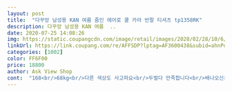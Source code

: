 ```yaml
---
layout: post 
title:  "다꾸앙 남성용 KAN 여름 줌인 에어로 쿨 카라 반팔 티셔츠 tp1358RK" 
description: 다꾸앙 남성용 KAN 여름  ..
date: 2020-07-25 14:08:26 
img: https://static.coupangcdn.com/image/retail/images/2020/02/28/10/6/4fd340ae-4f7e-4ff9-9d29-3cca357bf904.jpg 
linkUrl: https://link.coupang.com/re/AFFSDP?lptag=AF3600438&subid=ahnPublicAsk&pageKey=1300819225&itemId=2314527998&vendorItemId=70352698108&traceid=V0-113-ec0f7ab0e96e29b3 
categories: [1002] 
color: FF6F00 
price: 18800 
author: Ask View Shop 
cont:  "168<br/>68kg<br/>다른 색상도 사고파요<br/>두벌다 만족합니다<br/>배나오신분은 한치수 위선택<br/>보통 밑단이 짧아서 바지위호 올라오고<br/>블랙과 두벌샀는데<br/>옷감 좋고 사이즈 딱 좋아요 (키 175에 몸무게 72)<br/>옷감도 구김없고 시원한 감이에요<br/>일단 가성비 갑인듯합니다.<br/><br/>정싸이즈 입니다.<br/><br/>추천<br/>하는데 기장이 딱입니다.<br/><br/>회색과 두벌샀는데<br/>" 
---
```

